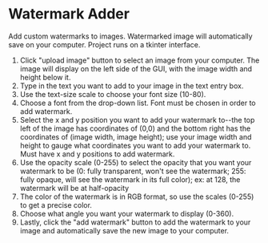 # Watermark Adder
Add custom watermarks to images. Watermarked image will automatically save on your computer. Project runs on a tkinter interface.


1) Click "upload image" button to select an image from your computer. The image will display on the left side of the GUI, with the image width and height below it.
2) Type in the text you want to add to your image in the text entry box.
3) Use the text-size scale to choose your font size (10-80). 
4) Choose a font from the drop-down list. Font must be chosen in order to add watermark.
5) Select the x and y position you want to add your watermark to--the top left of the image has coordinates of (0,0) and the bottom right has the coordinates of (image width, image height); use your image width and height to gauge what coordinates you want to add your watermark to. Must have x and y positions to add watermark.
6) Use the opacity scale (0-255) to select the opacity that you want your watermark to be (0: fully transparent, won't see the watermark; 255: fully opaque, will see the watermark in its full color); ex: at 128, the watermark will be at half-opacity
7) The color of the watermark is in RGB format, so use the scales (0-255) to get a precise color. 
8) Choose what angle you want your watermark to display (0-360).  
9) Lastly, click the "add watermark" button to add the watermark to your image and automatically save the new image to your computer.

